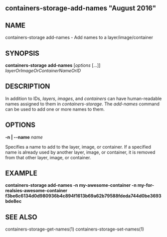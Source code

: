 ## containers-storage-add-names "August 2016"

## NAME
containers-storage add-names - Add names to a layer/image/container

## SYNOPSIS
**containers-storage** **add-names** [*options* [...]] *layerOrImageOrContainerNameOrID*

## DESCRIPTION
In addition to IDs, *layers*, *images*, and *containers* can have
human-readable names assigned to them in *containers-storage*.  The *add-names*
command can be used to add one or more names to them.

## OPTIONS
**-n | --name** *name*

Specifies a name to add to the layer, image, or container.  If a specified name
is already used by another layer, image, or container, it is removed from that
other layer, image, or container.

## EXAMPLE
**containers-storage add-names -n my-awesome-container -n my-for-realsies-awesome-container f3be6c6134d0d980936b4c894f1613b69a62b79588fdeda744d0be3693bde8ec**

## SEE ALSO
containers-storage-get-names(1)
containers-storage-set-names(1)
